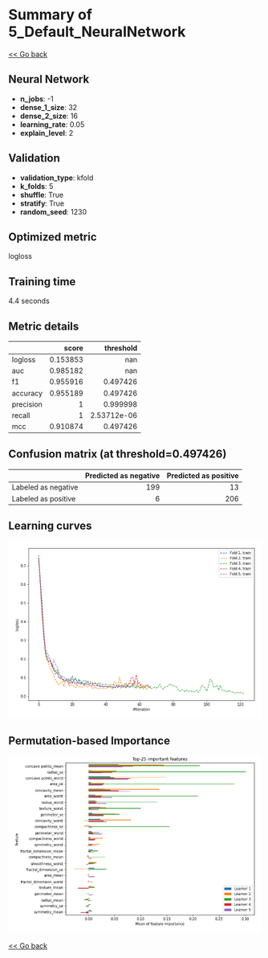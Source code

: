 # Summary of 5_Default_NeuralNetwork

[<< Go back](../README.md)


## Neural Network
- **n_jobs**: -1
- **dense_1_size**: 32
- **dense_2_size**: 16
- **learning_rate**: 0.05
- **explain_level**: 2

## Validation
 - **validation_type**: kfold
 - **k_folds**: 5
 - **shuffle**: True
 - **stratify**: True
 - **random_seed**: 1230

## Optimized metric
logloss

## Training time

4.4 seconds

## Metric details
|           |    score |     threshold |
|:----------|---------:|--------------:|
| logloss   | 0.153853 | nan           |
| auc       | 0.985182 | nan           |
| f1        | 0.955916 |   0.497426    |
| accuracy  | 0.955189 |   0.497426    |
| precision | 1        |   0.999998    |
| recall    | 1        |   2.53712e-06 |
| mcc       | 0.910874 |   0.497426    |


## Confusion matrix (at threshold=0.497426)
|                     |   Predicted as negative |   Predicted as positive |
|:--------------------|------------------------:|------------------------:|
| Labeled as negative |                     199 |                      13 |
| Labeled as positive |                       6 |                     206 |

## Learning curves
![Learning curves](learning_curves.png)

## Permutation-based Importance
![Permutation-based Importance](permutation_importance.png)

[<< Go back](../README.md)
